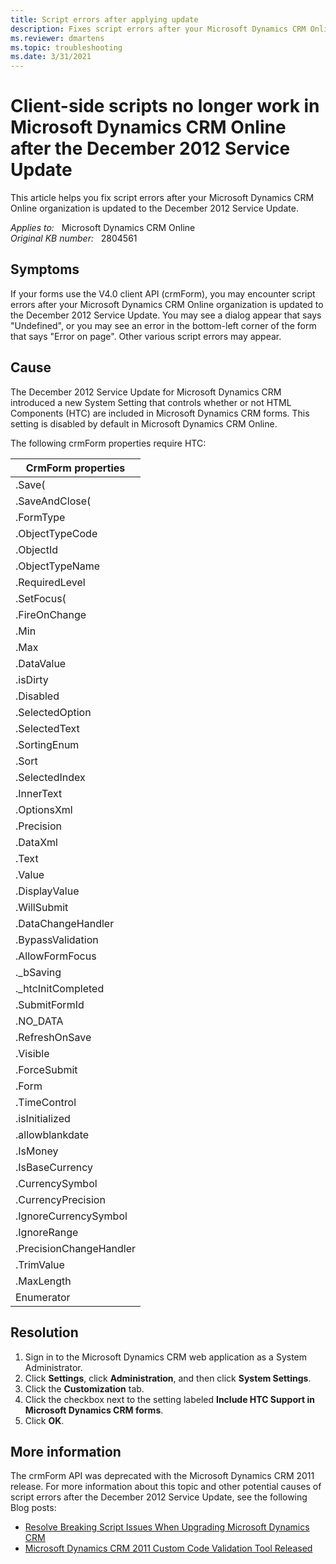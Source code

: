 ```yaml
---
title: Script errors after applying update
description: Fixes script errors after your Microsoft Dynamics CRM Online organization is updated to the December 2012 Service Update.
ms.reviewer: dmartens
ms.topic: troubleshooting
ms.date: 3/31/2021
---
```

# Client-side scripts no longer work in Microsoft Dynamics CRM Online after the December 2012 Service Update

This article helps you fix script errors after your Microsoft Dynamics CRM Online organization is updated to the December 2012 Service Update.

_Applies to:_ &nbsp; Microsoft Dynamics CRM Online  
_Original KB number:_ &nbsp; 2804561

## Symptoms

If your forms use the V4.0 client API (crmForm), you may encounter script errors after your Microsoft Dynamics CRM Online organization is updated to the December 2012 Service Update. You may see a dialog appear that says "Undefined", or you may see an error in the bottom-left corner of the form that says "Error on page". Other various script errors may appear.

## Cause

The December 2012 Service Update for Microsoft Dynamics CRM introduced a new System Setting that controls whether or not HTML Components (HTC) are included in Microsoft Dynamics CRM forms. This setting is disabled by default in Microsoft Dynamics CRM Online.

The following crmForm properties require HTC:

|CrmForm properties|
|---|
|.Save(|
|.SaveAndClose(|
|.FormType|
|.ObjectTypeCode|
|.ObjectId|
|.ObjectTypeName|
|.RequiredLevel|
|.SetFocus(|
|.FireOnChange|
|.Min|
|.Max|
|.DataValue|
|.isDirty|
|.Disabled|
|.SelectedOption|
|.SelectedText|
|.SortingEnum|
|.Sort|
|.SelectedIndex|
|.InnerText|
|.OptionsXml|
|.Precision|
|.DataXml|
|.Text|
|.Value|
|.DisplayValue|
|.WillSubmit|
|.DataChangeHandler|
|.BypassValidation|
|.AllowFormFocus|
|._bSaving|
|._htcInitCompleted|
|.SubmitFormId|
|.NO_DATA|
|.RefreshOnSave|
|.Visible|
|.ForceSubmit|
|.Form|
|.TimeControl|
|.isInitialized|
|.allowblankdate|
|.IsMoney|
|.IsBaseCurrency|
|.CurrencySymbol|
|.CurrencyPrecision|
|.IgnoreCurrencySymbol|
|.IgnoreRange|
|.PrecisionChangeHandler|
|.TrimValue|
|.MaxLength|
|Enumerator|

## Resolution

1. Sign in to the Microsoft Dynamics CRM web application as a System Administrator.
2. Click **Settings**, click **Administration**, and then click **System Settings**.
3. Click the **Customization** tab.
4. Click the checkbox next to the setting labeled **Include HTC Support in Microsoft Dynamics CRM forms**.
5. Click **OK**.

## More information

The crmForm API was deprecated with the Microsoft Dynamics CRM 2011 release. For more information about this topic and other potential causes of script errors after the December 2012 Service Update, see the following Blog posts:

- [Resolve Breaking Script Issues When Upgrading Microsoft Dynamics CRM](https://community.dynamics.com/365/b/365teamblog/posts/resolve-breaking-script-issues-when-upgrading-to-the-next-release-of-microsoft-dynamics-crm)
- [Microsoft Dynamics CRM 2011 Custom Code Validation Tool Released](https://cloudblogs.microsoft.com/dynamics365/no-audience/2012/06/21/microsoft-dynamics-crm-2011-custom-code-validation-tool-released/)
